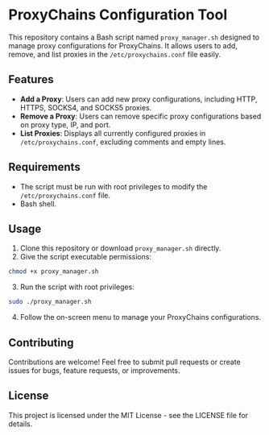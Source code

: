 # ProxyChains Configuration Tool

This repository contains a Bash script named `proxy_manager.sh` designed to manage proxy configurations for ProxyChains. It allows users to add, remove, and list proxies in the `/etc/proxychains.conf` file easily.

## Features

- **Add a Proxy**: Users can add new proxy configurations, including HTTP, HTTPS, SOCKS4, and SOCKS5 proxies.
- **Remove a Proxy**: Users can remove specific proxy configurations based on proxy type, IP, and port.
- **List Proxies**: Displays all currently configured proxies in `/etc/proxychains.conf`, excluding comments and empty lines.

## Requirements

- The script must be run with root privileges to modify the `/etc/proxychains.conf` file.
- Bash shell.

## Usage

1. Clone this repository or download `proxy_manager.sh` directly.
2. Give the script executable permissions:
```bash
chmod +x proxy_manager.sh
```
3. Run the script with root privileges:
```bash
sudo ./proxy_manager.sh
```
4. Follow the on-screen menu to manage your ProxyChains configurations.

## Contributing

Contributions are welcome! Feel free to submit pull requests or create issues for bugs, feature requests, or improvements.

## License

This project is licensed under the MIT License - see the LICENSE file for details.
